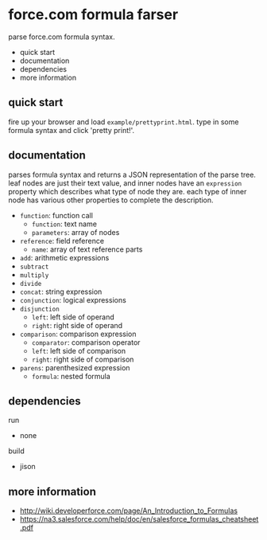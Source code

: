 force.com formula farser
========================

parse force.com formula syntax.

 * quick start
 * documentation
 * dependencies
 * more information

quick start
-----------

fire up your browser and load `example/prettyprint.html`.
type in some formula syntax and click 'pretty print!'.

documentation
-------------

parses formula syntax and returns a JSON representation
of the parse tree.  leaf nodes are just their text value,
and inner nodes have an `expression` property which
describes what type of node they are.  each type of inner
node has various other properties to complete the description.

 * `function`: function call
   * `function`: text name
   * `parameters`: array of nodes
 * `reference`: field reference
   * `name`: array of text reference parts
 * `add`: arithmetic expressions
 * `subtract`
 * `multiply`
 * `divide`
 * `concat`: string expression
 * `conjunction`: logical expressions
 * `disjunction`
   * `left`: left side of operand
   * `right`: right side of operand
 * `comparison`: comparison expression
   * `comparator`: comparison operator
   * `left`: left side of comparison
   * `right`: right side of comparison
 * `parens`: parenthesized expression
   * `formula`: nested formula

dependencies
------------

run
 * none

build
 * jison

more information
----------------

 * <http://wiki.developerforce.com/page/An_Introduction_to_Formulas>
 * <https://na3.salesforce.com/help/doc/en/salesforce_formulas_cheatsheet.pdf>
